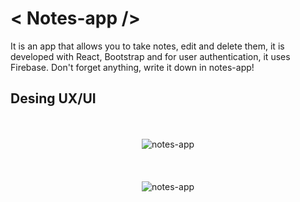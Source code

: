 # < Notes-app />

It is an app that allows you to take notes, edit and delete them, it is developed with React, Bootstrap and for user authentication, it uses Firebase. Don't forget anything, write it down in notes-app!

## Desing UX/UI

<div align="center">
 <br></br>
 <img style="max-width: "100%"; height: auto;" src="https://imgur.com/Agf5qSe.png" alt="notes-app">
 <br></br>
 <br></br>
 <img style="max-width: "100%"; height: auto;" src="https://imgur.com/fVT7Nmm.png" alt="notes-app">
</div>
<br></br>
